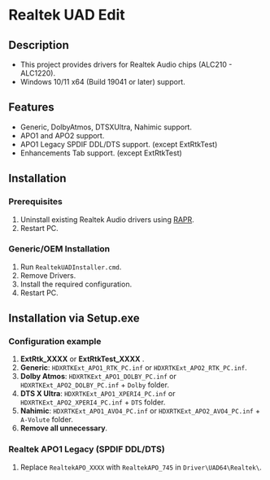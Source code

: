 # Realtek UAD Edit
## Description
- This project provides drivers for Realtek Audio chips (ALC210 - ALC1220).
- Windows 10/11 x64 (Build 19041 or later) support.
## Features
- Generic, DolbyAtmos, DTSXUltra, Nahimic support.
- APO1 and APO2 support.
- APO1 Legacy SPDIF DDL/DTS support. (except ExtRtkTest)
- Enhancements Tab support. (except ExtRtkTest)
## Installation
### Prerequisites
1. Uninstall existing Realtek Audio drivers using [RAPR][DriverStoreExplorer].
2. Restart PC.
### Generic/OEM Installation
1. Run `RealtekUADInstaller.cmd`.
2. Remove Drivers.
3. Install the required configuration.
4. Restart PC.
## Installation via Setup.exe
### Configuration example
1. **ExtRtk_XXXX** or **ExtRtkTest_XXXX** .
2. **Generic**: `HDXRTKExt_APO1_RTK_PC.inf` or `HDXRTKExt_APO2_RTK_PC.inf`.
3. **Dolby Atmos**: `HDXRTKExt_APO1_DOLBY_PC.inf` or `HDXRTKExt_APO2_DOLBY_PC.inf` + `Dolby` folder.
4. **DTS X Ultra**: `HDXRTKExt_APO1_XPERI4_PC.inf` or `HDXRTKExt_APO2_XPERI4_PC.inf` + `DTS` folder.
5. **Nahimic**: `HDXRTKExt_APO1_AVO4_PC.inf` or `HDXRTKExt_APO2_AVO4_PC.inf` + `A-Volute` folder.
6. **Remove all unnecessary**.
### Realtek APO1 Legacy (SPDIF DDL/DTS)
1. Replace `RealtekAPO_XXXX` with `RealtekAPO_745` in `Driver\UAD64\Realtek\`.

[DriverStoreExplorer]: https://github.com/lostindark/DriverStoreExplorer
